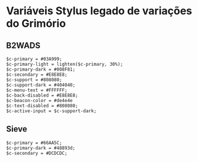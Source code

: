 # Variáveis Stylus legado de variações do Grimório

## B2WADS
```stylus
$c-primary = #03A999;
$c-primary-light = lighten($c-primary, 30%);
$c-primary-dark = #008F81;
$c-secondary = #E8E8E8;
$c-support = #808080;
$c-support-dark = #404040;
$c-menu-text = #FFFFFF;
$c-back-disabled = #E8E8E8;
$c-beacon-color = #de4e4e
$c-text-disabled = #808080;
$c-active-input = $c-support-dark;
```

## Sieve
```stylus
$c-primary = #66AA5C;
$c-primary-dark = #48893d;
$c-secondary = #DCDCDC;
```
